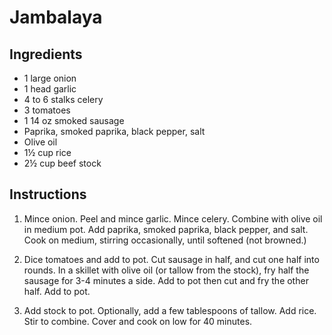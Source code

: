 # Jambalaya

## Ingredients

 - 1 large onion
 - 1 head garlic
 - 4 to 6 stalks celery
 - 3 tomatoes
 - 1 14 oz smoked sausage
 - Paprika, smoked paprika, black pepper, salt
 - Olive oil
 - 1½ cup rice
 - 2½ cup beef stock

## Instructions

 1. Mince onion. Peel and mince garlic. Mince celery. Combine with olive oil in
    medium pot. Add paprika, smoked paprika, black pepper, and salt. Cook on
medium, stirring occasionally, until softened (not browned.)

 2. Dice tomatoes and add to pot. Cut sausage in half, and cut one half into
    rounds. In a skillet with olive oil (or tallow from the stock), fry half
the sausage for 3-4 minutes a side. Add to pot then cut and fry the other half.
Add to pot.

 3. Add stock to pot. Optionally, add a few tablespoons of tallow. Add rice.
    Stir to combine. Cover and cook on low for 40 minutes.

